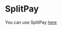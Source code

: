 # SplitPay
You can use SplitPay <a href="https://seanjoo4.github.io/SplitPay/" target="_blank">here</a>